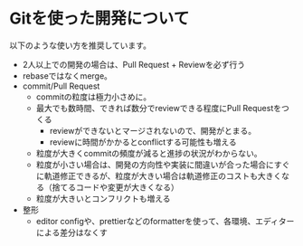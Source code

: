 # Gitを使った開発について

以下のような使い方を推奨しています。
- 2人以上での開発の場合は、Pull Request + Reviewを必ず行う
- rebaseではなくmerge。
- commit/Pull Request
  - commitの粒度は極力小さめに。
  - 最大でも数時間、できれば数分でreviewできる程度にPull Requestをつくる
    - reviewができないとマージされないので、開発がとまる。
    - reviewに時間がかかるとconflictする可能性も増える
  - 粒度が大きくcommitの頻度が減ると進捗の状況がわからない。
  - 粒度が小さい場合は、開発の方向性や実装に間違いが合った場合にすぐに軌道修正できるが、粒度が大きい場合は軌道修正のコストも大きくなる（捨てるコードや変更が大きくなる）
  - 粒度が大きいとコンフリクトも増える
- 整形
  - editor configや、prettierなどのformatterを使って、各環境、エディターによる差分はなくす
